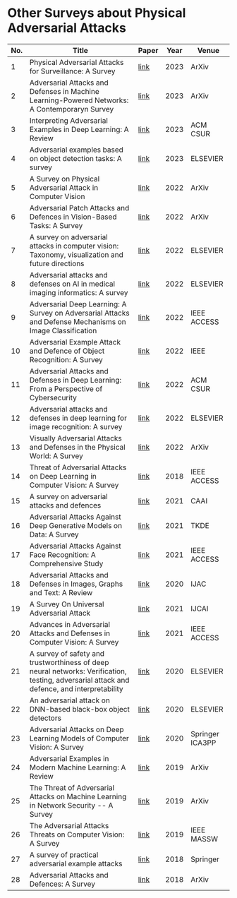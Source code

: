 # Other Surveys about Physical Adversarial Attacks
| No.|      Title         | Paper | Year  | Venue |
| ---|       ---          | ---   |  ---  | ---   |
|  1 | Physical Adversarial Attacks for Surveillance: A Survey | [link](https://arxiv.org/abs/2305.01074) | 2023 | ArXiv |
|  2 | Adversarial Attacks and Defenses in Machine Learning-Powered Networks: A Contemporaryn  Survey | [link](https://arxiv.org/pdf/2303.06302.pdf) | 2023 | ArXiv |
|  3 | Interpreting Adversarial Examples in Deep Learning: A Review | [link](https://dl.acm.org/doi/abs/10.1145/3594869) | 2023 | ACM CSUR |
|  4 | Adversarial examples based on object detection tasks: A survey | [link](https://www.sciencedirect.com/science/article/abs/pii/S0925231222013273) | 2023 | ELSEVIER |
|  5 | A Survey on Physical Adversarial Attack in Computer Vision | [link](https://arxiv.org/pdf/2209.14262.pdf) | 2022 | ArXiv |
|  6 | Adversarial Patch Attacks and Defences in Vision-Based Tasks: A Survey | [link](https://arxiv.org/pdf/2206.08304.pdf) | 2022 | ArXiv |
|  7 | A survey on adversarial attacks in computer vision: Taxonomy, visualization and future directions | [link](https://www.sciencedirect.com/science/article/abs/pii/S0167404822002413) | 2022 | ELSEVIER |
|  8 | Adversarial attacks and defenses on AI in medical imaging informatics: A survey | [link](https://www.sciencedirect.com/science/article/abs/pii/S095741742200272X) | 2022 | ELSEVIER |
|  9 | Adversarial Deep Learning: A Survey on Adversarial Attacks and Defense Mechanisms on Image Classification | [link](https://ieeexplore.ieee.org/abstract/document/9895425) | 2022 | IEEE ACCESS |
|  10 | Adversarial Example Attack and Defence of Object Recognition: A Survey | [link](https://ieeexplore.ieee.org/abstract/document/9986597) | 2022 | IEEE |
|  11 | Adversarial Attacks and Defenses in Deep Learning: From a Perspective of Cybersecurity | [link](https://dl.acm.org/doi/abs/10.1145/3547330) | 2022 | ACM CSUR |
|  12 | Adversarial attacks and defenses in deep learning for image recognition: A survey | [link](https://doi.org/10.1016/j.neucom.2022.09.004) | 2022 | ELSEVIER |
|  13 | Visually Adversarial Attacks and Defenses in the Physical World: A Survey | [link](https://arxiv.org/abs/2211.01671) | 2022 | ArXiv |
|  14 | Threat of Adversarial Attacks on Deep Learning in Computer Vision: A Survey | [link](https://ieeexplore.ieee.org/abstract/document/8294186) | 2018 | IEEE ACCESS |
|  15 | A survey on adversarial attacks and defences | [link](https://doi.org/10.1049/cit2.12028) | 2021 | CAAI |
|  16 | Adversarial Attacks Against Deep Generative Models on Data: A Survey | [link](https://ieeexplore.ieee.org/abstract/document/9627776) | 2021 | TKDE |
|  17 | Adversarial Attacks Against Face Recognition: A Comprehensive Study | [link](https://ieeexplore.ieee.org/abstract/document/9464957) | 2021 | IEEE ACCESS |
|  18 | Adversarial Attacks and Defenses in Images, Graphs and Text: A Review | [link](https://link.springer.com/article/10.1007/s11633-019-1211-x) | 2020 | IJAC |
|  19 | A Survey On Universal Adversarial Attack | [link](https://arxiv.org/abs/2103.01498) | 2021 | IJCAI |
|  20 | Advances in Adversarial Attacks and Defenses in Computer Vision: A Survey | [link](https://ieeexplore.ieee.org/stamp/stamp.jsp?arnumber=9614158) | 2021 | IEEE ACCESS |
|  21 | A survey of safety and trustworthiness of deep neural networks: Verification, testing, adversarial attack and defence, and interpretability | [link](https://www.sciencedirect.com/science/article/abs/pii/S1574013719302527) | 2020 | ELSEVIER |
|  22 | An adversarial attack on DNN-based black-box object detectors | [link](https://www.sciencedirect.com/science/article/abs/pii/S1084804520301089) | 2020 | ELSEVIER |
|  23 | Adversarial Attacks on Deep Learning Models of Computer Vision: A Survey | [link](https://link.springer.com/chapter/10.1007/978-3-030-60248-2_27) | 2020 | Springer ICA3PP |
|  24 | Adversarial Examples in Modern Machine Learning: A Review | [link](https://arxiv.org/abs/1911.05268) | 2019 | ArXiv |
|  25 | The Threat of Adversarial Attacks on Machine Learning in Network Security -- A Survey | [link](https://arxiv.org/abs/1911.02621) | 2019 | ArXiv |
|  26 | The Adversarial Attacks Threats on Computer Vision: A Survey | [link](https://ieeexplore.ieee.org/abstract/document/9059341) | 2019 | IEEE MASSW|
|  27 | A survey of practical adversarial example attacks | [link](https://link.springer.com/article/10.1186/s42400-018-0012-9) | 2018 | Springer |
|  28 | Adversarial Attacks and Defences: A Survey| [link](https://arxiv.org/pdf/1810.00069.pdf) | 2018 | ArXiv |





